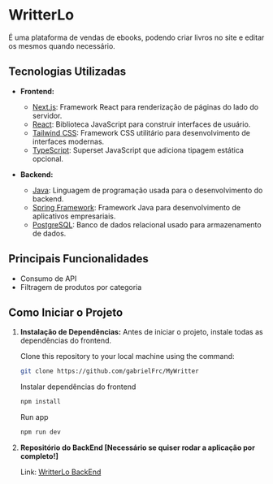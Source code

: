 # WritterLo

É uma plataforma de vendas de ebooks, podendo criar livros no site e editar os mesmos quando necessário.

## Tecnologias Utilizadas

- **Frontend:**
  - [Next.js](https://nextjs.org/): Framework React para renderização de páginas do lado do servidor.
  - [React](https://reactjs.org/): Biblioteca JavaScript para construir interfaces de usuário.
  - [Tailwind CSS](https://tailwindcss.com/): Framework CSS utilitário para desenvolvimento de interfaces modernas.
  - [TypeScript](https://www.typescriptlang.org/): Superset JavaScript que adiciona tipagem estática opcional.

- **Backend:**
  - [Java](https://www.java.com/): Linguagem de programação usada para o desenvolvimento do backend.
  - [Spring Framework](https://spring.io/): Framework Java para desenvolvimento de aplicativos empresariais.
  - [PostgreSQL](https://www.postgresql.org/): Banco de dados relacional usado para armazenamento de dados.

## Principais Funcionalidades

- Consumo de API
- Filtragem de produtos por categoria

## Como Iniciar o Projeto

1. **Instalação de Dependências:** Antes de iniciar o projeto, instale todas as dependências do frontend.

    Clone this repository to your local machine using the command:
    ```bash
    git clone https://github.com/gabrielFrc/MyWritter
    
    ```
    Instalar dependências do frontend
    ```bash
    npm install
    
    ```
    Run app
    ```bash
    npm run dev
    
    ```
   

3. **Repositório do BackEnd [Necessário se quiser rodar a aplicação por completo!]** 

   Link: [WritterLo BackEnd](https://github.com/gabrielFrc/WritterloBackend)
